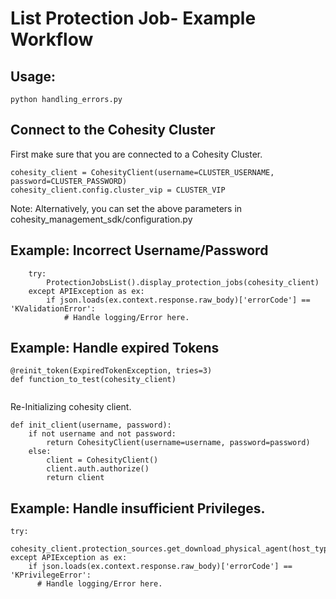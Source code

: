 # List Protection Job- Example Workflow

## Usage: 
```
python handling_errors.py
```

## Connect to the Cohesity Cluster
First make sure that you are connected to a Cohesity Cluster.
```
cohesity_client = CohesityClient(username=CLUSTER_USERNAME, password=CLUSTER_PASSWORD)
cohesity_client.config.cluster_vip = CLUSTER_VIP
```
Note: Alternatively, you can set the above parameters in cohesity_management_sdk/configuration.py

## Example: Incorrect Username/Password
``` 
    try:
        ProtectionJobsList().display_protection_jobs(cohesity_client)
    except APIException as ex:
        if json.loads(ex.context.response.raw_body)['errorCode'] == 'KValidationError':
            # Handle logging/Error here.
```

## Example: Handle expired Tokens
```
@reinit_token(ExpiredTokenException, tries=3)
def function_to_test(cohesity_client)
    
```


Re-Initializing cohesity client.
```
def init_client(username, password):
    if not username and not password:
        return CohesityClient(username=username, password=password)
    else:
        client = CohesityClient()
        client.auth.authorize()
        return client
```


## Example: Handle insufficient Privileges.
```
try:
    cohesity_client.protection_sources.get_download_physical_agent(host_type='kLinux')
except APIException as ex:
    if json.loads(ex.context.response.raw_body)['errorCode'] == 'KPrivilegeError':
      # Handle logging/Error here.
```
